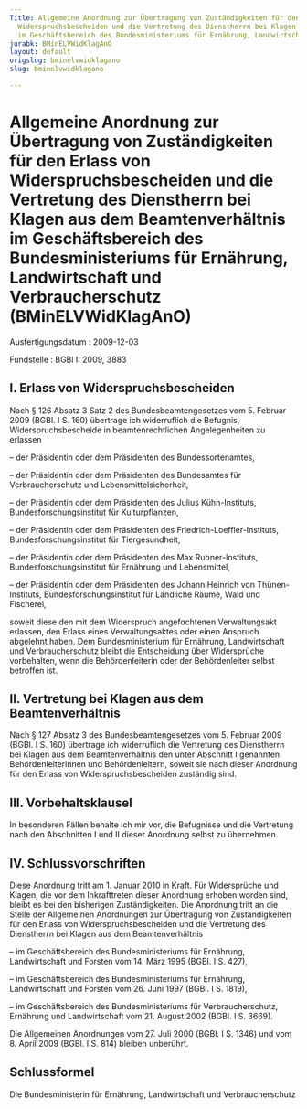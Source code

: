 ```yaml
---
Title: Allgemeine Anordnung zur Übertragung von Zuständigkeiten für den Erlass von
  Widerspruchsbescheiden und die Vertretung des Dienstherrn bei Klagen aus dem Beamtenverhältnis
  im Geschäftsbereich des Bundesministeriums für Ernährung, Landwirtschaft und Verbraucherschutz
jurabk: BMinELVWidKlagAnO
layout: default
origslug: bminelvwidklagano
slug: bminelvwidklagano

---
```


# Allgemeine Anordnung zur Übertragung von Zuständigkeiten für den Erlass von Widerspruchsbescheiden und die Vertretung des Dienstherrn bei Klagen aus dem Beamtenverhältnis im Geschäftsbereich des Bundesministeriums für Ernährung, Landwirtschaft und Verbraucherschutz (BMinELVWidKlagAnO)

Ausfertigungsdatum
:   2009-12-03

Fundstelle
:   BGBl I: 2009, 3883

## I. Erlass von Widerspruchsbescheiden

Nach § 126 Absatz 3 Satz 2 des Bundesbeamtengesetzes vom 5. Februar
2009 (BGBl. I S. 160) übertrage ich widerruflich die Befugnis,
Widerspruchsbescheide in beamtenrechtlichen Angelegenheiten zu
erlassen

–   der Präsidentin oder dem Präsidenten des Bundessortenamtes,


–   der Präsidentin oder dem Präsidenten des Bundesamtes für
    Verbraucherschutz und Lebensmittelsicherheit,


–   der Präsidentin oder dem Präsidenten des Julius Kühn-Instituts,
    Bundesforschungsinstitut für Kulturpflanzen,


–   der Präsidentin oder dem Präsidenten des Friedrich-Loeffler-Instituts,
    Bundesforschungsinstitut für Tiergesundheit,


–   der Präsidentin oder dem Präsidenten des Max Rubner-Instituts,
    Bundesforschungsinstitut für Ernährung und Lebensmittel,


–   der Präsidentin oder dem Präsidenten des Johann Heinrich von Thünen-
    Instituts, Bundesforschungsinstitut für Ländliche Räume, Wald und
    Fischerei,



soweit diese den mit dem Widerspruch angefochtenen Verwaltungsakt
erlassen, den Erlass eines Verwaltungsaktes oder einen Anspruch
abgelehnt haben. Dem Bundesministerium für Ernährung, Landwirtschaft
und Verbraucherschutz bleibt die Entscheidung über Widersprüche
vorbehalten, wenn die Behördenleiterin oder der Behördenleiter selbst
betroffen ist.

## II. Vertretung bei Klagen aus dem Beamtenverhältnis

Nach § 127 Absatz 3 des Bundesbeamtengesetzes vom 5. Februar 2009
(BGBl. I S. 160) übertrage ich widerruflich die Vertretung des
Dienstherrn bei Klagen aus dem Beamtenverhältnis den unter Abschnitt I
genannten Behördenleiterinnen und Behördenleitern, soweit sie nach
dieser Anordnung für den Erlass von Widerspruchsbescheiden zuständig
sind.

## III. Vorbehaltsklausel

In besonderen Fällen behalte ich mir vor, die Befugnisse und die
Vertretung nach den Abschnitten I und II dieser Anordnung selbst zu
übernehmen.

## IV. Schlussvorschriften

Diese Anordnung tritt am 1. Januar 2010 in Kraft. Für Widersprüche und
Klagen, die vor dem Inkrafttreten dieser Anordnung erhoben worden
sind, bleibt es bei den bisherigen Zuständigkeiten. Die Anordnung
tritt an die Stelle der Allgemeinen Anordnungen zur Übertragung von
Zuständigkeiten für den Erlass von Widerspruchsbescheiden und die
Vertretung des Dienstherrn bei Klagen aus dem Beamtenverhältnis

–   im Geschäftsbereich des Bundesministeriums für Ernährung,
    Landwirtschaft und Forsten vom 14. März 1995 (BGBl. I S. 427),


–   im Geschäftsbereich des Bundesministeriums für Ernährung,
    Landwirtschaft und Forsten vom 26. Juni 1997 (BGBl. I S. 1819),


–   im Geschäftsbereich des Bundesministeriums für Verbraucherschutz,
    Ernährung und Landwirtschaft vom 21. August 2002 (BGBl. I S. 3669).



Die Allgemeinen Anordnungen vom 27. Juli 2000 (BGBl. I S. 1346) und
vom 8. April 2009 (BGBl. I S. 814) bleiben unberührt.

## Schlussformel

Die Bundesministerin für Ernährung, Landwirtschaft und
Verbraucherschutz


